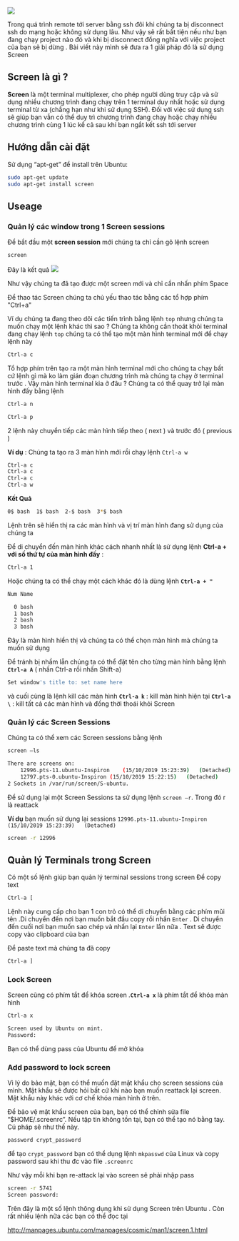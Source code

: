 ![](https://images.viblo.asia/4f60ecfe-5c86-46e1-b032-9abb71b8299c.jpg)

Trong quá trình remote tới server bằng ssh đôi khi chúng ta bị disconnect ssh do mạng hoặc không sử dụng lâu. Như vậy sẽ rất bất tiện nếu như bạn đang chạy project nào đó và khi bị disconnect đồng nghĩa với việc project của bạn sẽ bị dừng . Bài viết này mình sẽ đưa ra 1 giải pháp đó là sử dụng Screen 

## Screen là gì ?
**Screen** là một terminal multiplexer, cho phép người dùng truy cập và sử dụng nhiều chương trình đang chạy trên 1 terminal duy nhất hoặc sử dụng terminal từ xa (chẳng hạn như khi sử dụng SSH). Đối với việc sử dụng ssh sẽ giúp bạn vẫn có thể duy trì chương trình đang chạy hoặc chạy nhiều chương trình cùng 1 lúc kể cả sau khi bạn ngắt kết ssh tới server

## Hướng dẫn cài đặt 

Sử dụng “apt-get” để install trên Ubuntu:
```sh
sudo apt-get update
sudo apt-get install screen
```

## Useage
### Quản lý các window trong 1 Screen sessions
Để bắt đầu một **screen session** mới chúng ta chỉ cần gõ lệnh screen
```sh
screen
```
Đây là kết quả
![](https://images.viblo.asia/70452987-1b55-4adb-ae1a-e9fc09cc2ce2.png)

Như vậy chúng ta đã tạo được một screen mới và chỉ cần nhấn phím Space 

Để thao tác Screen chúng ta chủ yếu thao tác bằng các tổ hợp phím "Ctrl+a" 

Ví dụ chúng ta đang theo dõi các tiến trình bằng lệnh `top` nhưng chúng ta muốn chạy một lệnh khác thì sao ? Chúng ta không cần thoát khỏi terminal đang chạy lệnh `top` chúng ta có thể tạo một màn hình terminal  mới để chạy lệnh này 

```sh
Ctrl-a c
```
Tổ hợp phím trên tạo ra một màn hình terminal mới cho chúng ta chạy bất cứ lệnh gì mà ko làm gián đoạn chương trình mà chúng ta chạy ở terminal trước  . Vậy màn hình terminal kia ở đâu ? Chúng ta có thể quay trở lại màn hình đấy bằng lệnh 

```sh
Ctrl-a n
```
```sh
Ctrl-a p
```

2 lệnh này chuyển tiếp các màn hình tiếp theo ( next ) và trước đó ( previous )

**Ví dụ** : Chúng ta tạo ra 3 màn hình mới rồi chạy lệnh `Ctrl-a w`
```sh
Ctrl-a c
Ctrl-a c
Ctrl-a c
Ctrl-a w
```
**Kết Quả**
```sh
0$ bash  1$ bash  2-$ bash  3*$ bash
```
Lệnh trên sẽ hiển thị ra các màn hình và vị trí màn hình đang sử dụng của chúng ta

Để di chuyển đến màn hình khác cách nhanh nhất là sử dụng lệnh **Ctrl-a + với số thứ tự của màn hình đấy** :

```sh
Ctrl-a 1
```
Hoặc chúng ta có thể chạy một cách khác đó là dùng lệnh **`Ctrl-a + "`**
```sh
Num Name                                                                   Flags

  0 bash                                                                       $
  1 bash                                                                       $
  2 bash                                                                       $
  3 bash                                                                       $
```
Đây là màn hình hiển thị và chúng ta có thể chọn màn hình mà chúng ta muốn sử dụng

Để tránh bị nhầm lẫn chúng ta có thể đặt tên cho từng màn hình bằng lệnh **`Ctrl-a A`** ( nhấn Ctrl-a rồi nhấn Shift-a)

```sh
Set window's title to: set name here
```
và cuối cùng là lệnh kill các màn hình 
**`Ctrl-a k`** : kill màn hình hiện tại 
**`Ctrl-a \`** : kill tất cả các màn hình và đồng thời thoái khỏi Screen

### Quản lý các Screen Sessions

Chúng ta có thể xem các Screen sessions bằng lệnh
```sh
screen –ls
```
```sh
There are screens on:
	12996.pts-11.ubuntu-Inspiron	(15/10/2019 15:23:39)	(Detached)
	12797.pts-0.ubuntu-Inspiron	(15/10/2019 15:22:15)	(Detached)
2 Sockets in /var/run/screen/S-ubuntu.
```

Để sử dụng lại một Screen Sessions ta sử dụng lệnh `screen –r`. Trong đó r là reattack

**Ví dụ** bạn muốn sử dụng lại sessions `12996.pts-11.ubuntu-Inspiron	(15/10/2019 15:23:39)	(Detached)`
```sh
screen -r 12996
```

## Quản lý Terminals trong Screen
Có một số lệnh giúp bạn quản lý terminal sessions trong screen
Để copy text 
```sh
Ctrl-a [
```
Lệnh này cung cấp cho bạn 1 con trỏ có thể di chuyển bằng các phím mũi tên .Di chuyển đến nơi bạn muốn bắt đầu copy rồi nhấn `Enter` . Di chuyển đến cuối nơi bạn muốn sao chép và nhấn lại `Enter` lần nữa . Text sẽ được copy vào clipboard của bạn

Để paste text mà chúng ta đã copy
```sh
Ctrl-a ]
```
### Lock Screen

Screen cũng có phím tắt để khóa screen .**`Ctrl-a x`** là phím tắt để khóa màn hình 
```sh
Ctrl-a x
```
```sh
Screen used by Ubuntu on mint.
Password:
```
Bạn có thể dùng pass của Ubuntu để mở khóa

### Add password to lock screen
Vì lý do bảo mật, bạn có thể muốn đặt mật khẩu cho screen sessions của mình. Mật khẩu sẽ được hỏi bất cứ khi nào bạn muốn reattack lại screen. Mật khẩu này khác với cơ chế khóa màn hình ở trên.

Để bảo vệ mật khẩu screen của bạn, bạn có thể chỉnh sửa file “$HOME/.screenrc”. Nếu tập tin không tồn tại, bạn có thể tạo nó bằng tay. Cú pháp sẽ như thế này.
```sh
password crypt_password
```
để tạo `crypt_password` bạn có thể dụng lệnh `mkpasswd` của Linux và copy password sau khi thu đc vào file `.screenrc`

Như vậy mỗi khi bạn re-attack lại vào screen sẽ phải nhập pass
```sh
screen -r 5741
Screen password:
```

Trên đây là một số lệnh thông dụng khi sử dụng Screen trên Ubuntu . Còn rất nhiều lệnh nữa các bạn có thể đọc tại 

http://manpages.ubuntu.com/manpages/cosmic/man1/screen.1.html